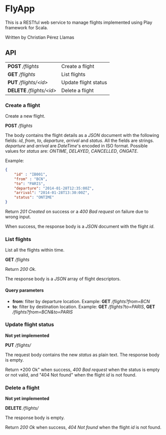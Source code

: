 # FlyApp

This is a RESTful web service to manage flights implemented using Play framework for Scala.

Written by Christian Pérez Llamas

## API

<table>
    <tr>
        <td><strong>POST</strong> <em>/flights</em></td>
        <td>Create a flight</td>
    </tr>
    <tr>
        <td><strong>GET</strong> <em>/flights</em></td>
        <td>List flights</td>
    </tr>
    <tr>
        <td><strong>PUT</strong> <em>/flights/&lt;id&gt;</em></td>
        <td>Update flight status</td>
    </tr>
    <tr>
        <td><strong>DELETE</strong> <em>/flights/&lt;id&gt;</em></td>
        <td>Delete a flight</td>
    </tr>
</table>

### Create a flight

Create a new flight.

**POST** */flights*

The body contains the flight details as a *JSON* document with the following fields: *id*, *from*, *to*, *departure*, *arrival* and *status*.
All the fields are strings. *departure* and *arrival* are *DateTime*'s encoded in ISO format. Possible values for *status* are:
*ONTIME*, *DELAYED*, *CANCELLED*, *ONGATE*.

Example:

```json
{
    "id" : "IB001",
    "from" : "BCN",
    "to": "PARIS",
    "departure": "2014-01-28T12:35:00Z",
    "arrival": "2014-01-28T13:30:00Z",
    "status": "ONTIME"
}
```

Return *201 Created* on success or a *400 Bad request* on failure due to wrong input.

When success, the response body is a *JSON* document with the flight *id*.

### List flights

List all the flights within time.

**GET** */flights*

Return *200 Ok*.

The response body is a *JSON* array of flight descriptors.

#### Query parameters

* **from**: filter by departure location. Example: **GET** */flights?from=BCN*
* **to**: filter by destination location. Example: **GET** */flights?to=PARIS*, **GET** */flights?from=BCN\&to=PARIS*

### Update flight status

**Not yet implemented**

**PUT** */flights/<id>*

The request body contains the new *status* as plain text. The response body is empty.

Return *200 Ok" when success, *400 Bad request* when the status is empty or not valid, and "404 Not found" when the flight *id* is not found.

### Delete a flight

**Not yet implemented**

**DELETE** */flights/<id>*

The response body is empty.

Return *200 Ok* when success, *404 Not found* when the flight *id* is not found.
